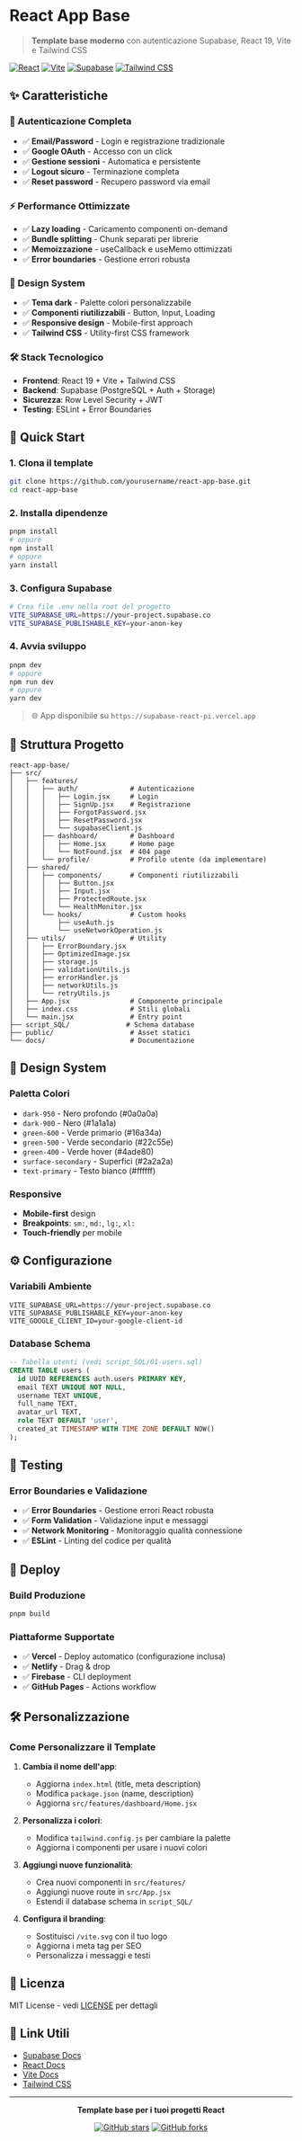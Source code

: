 # React App Base

> **Template base moderno** con autenticazione Supabase, React 19, Vite e Tailwind CSS

[![React](https://img.shields.io/badge/React-19.1.1-blue.svg)](https://react.dev)
[![Vite](https://img.shields.io/badge/Vite-7.1.3-purple.svg)](https://vitejs.dev)
[![Supabase](https://img.shields.io/badge/Supabase-2.56.0-green.svg)](https://supabase.com)
[![Tailwind CSS](https://img.shields.io/badge/Tailwind-3.4.17-38B2AC.svg)](https://tailwindcss.com)

## ✨ Caratteristiche

### 🔐 Autenticazione Completa
- ✅ **Email/Password** - Login e registrazione tradizionale
- ✅ **Google OAuth** - Accesso con un click
- ✅ **Gestione sessioni** - Automatica e persistente
- ✅ **Logout sicuro** - Terminazione completa
- ✅ **Reset password** - Recupero password via email

### ⚡ Performance Ottimizzate
- ✅ **Lazy loading** - Caricamento componenti on-demand
- ✅ **Bundle splitting** - Chunk separati per librerie
- ✅ **Memoizzazione** - useCallback e useMemo ottimizzati
- ✅ **Error boundaries** - Gestione errori robusta

### 🎨 Design System
- ✅ **Tema dark** - Palette colori personalizzabile
- ✅ **Componenti riutilizzabili** - Button, Input, Loading
- ✅ **Responsive design** - Mobile-first approach
- ✅ **Tailwind CSS** - Utility-first CSS framework

### 🛠️ Stack Tecnologico
- **Frontend**: React 19 + Vite + Tailwind CSS
- **Backend**: Supabase (PostgreSQL + Auth + Storage)
- **Sicurezza**: Row Level Security + JWT
- **Testing**: ESLint + Error Boundaries

## 🚀 Quick Start

### 1. **Clona il template**
```bash
git clone https://github.com/yourusername/react-app-base.git
cd react-app-base
```

### 2. **Installa dipendenze**
```bash
pnpm install
# oppure
npm install
# oppure
yarn install
```

### 3. **Configura Supabase**
```bash
# Crea file .env nella root del progetto
VITE_SUPABASE_URL=https://your-project.supabase.co
VITE_SUPABASE_PUBLISHABLE_KEY=your-anon-key
```

### 4. **Avvia sviluppo**
```bash
pnpm dev
# oppure
npm run dev
# oppure
yarn dev
```

> 🌐 App disponibile su `https://supabase-react-pi.vercel.app`

## 📁 Struttura Progetto

```
react-app-base/
├── src/
│   ├── features/
│   │   ├── auth/             # Autenticazione
│   │   │   ├── Login.jsx     # Login
│   │   │   ├── SignUp.jsx    # Registrazione
│   │   │   ├── ForgotPassword.jsx
│   │   │   ├── ResetPassword.jsx
│   │   │   └── supabaseClient.js
│   │   ├── dashboard/        # Dashboard
│   │   │   ├── Home.jsx      # Home page
│   │   │   └── NotFound.jsx  # 404 page
│   │   └── profile/          # Profilo utente (da implementare)
│   ├── shared/
│   │   ├── components/       # Componenti riutilizzabili
│   │   │   ├── Button.jsx
│   │   │   ├── Input.jsx
│   │   │   ├── ProtectedRoute.jsx
│   │   │   └── HealthMonitor.jsx
│   │   └── hooks/            # Custom hooks
│   │       ├── useAuth.js
│   │       └── useNetworkOperation.js
│   ├── utils/                # Utility
│   │   ├── ErrorBoundary.jsx
│   │   ├── OptimizedImage.jsx
│   │   ├── storage.js
│   │   ├── validationUtils.js
│   │   ├── errorHandler.js
│   │   ├── networkUtils.js
│   │   └── retryUtils.js
│   ├── App.jsx               # Componente principale
│   ├── index.css             # Stili globali
│   └── main.jsx              # Entry point
├── script_SQL/              # Schema database
├── public/                   # Asset statici
└── docs/                     # Documentazione
```

## 🎨 Design System

### **Paletta Colori**
- `dark-950` - Nero profondo (#0a0a0a)
- `dark-900` - Nero (#1a1a1a)
- `green-600` - Verde primario (#16a34a)
- `green-500` - Verde secondario (#22c55e)
- `green-400` - Verde hover (#4ade80)
- `surface-secondary` - Superfici (#2a2a2a)
- `text-primary` - Testo bianco (#ffffff)

### **Responsive**
- **Mobile-first** design
- **Breakpoints**: `sm:`, `md:`, `lg:`, `xl:`
- **Touch-friendly** per mobile

## ⚙️ Configurazione

### **Variabili Ambiente**
```env
VITE_SUPABASE_URL=https://your-project.supabase.co
VITE_SUPABASE_PUBLISHABLE_KEY=your-anon-key
VITE_GOOGLE_CLIENT_ID=your-google-client-id
```

### **Database Schema**
```sql
-- Tabella utenti (vedi script_SQL/01-users.sql)
CREATE TABLE users (
  id UUID REFERENCES auth.users PRIMARY KEY,
  email TEXT UNIQUE NOT NULL,
  username TEXT UNIQUE,
  full_name TEXT,
  avatar_url TEXT,
  role TEXT DEFAULT 'user',
  created_at TIMESTAMP WITH TIME ZONE DEFAULT NOW()
);
```

## 🧪 Testing

### **Error Boundaries e Validazione**
- ✅ **Error Boundaries** - Gestione errori React robusta
- ✅ **Form Validation** - Validazione input e messaggi
- ✅ **Network Monitoring** - Monitoraggio qualità connessione
- ✅ **ESLint** - Linting del codice per qualità

## 🚀 Deploy

### **Build Produzione**
```bash
pnpm build
```

### **Piattaforme Supportate**
- ✅ **Vercel** - Deploy automatico (configurazione inclusa)
- ✅ **Netlify** - Drag & drop
- ✅ **Firebase** - CLI deployment
- ✅ **GitHub Pages** - Actions workflow

## 🛠️ Personalizzazione

### **Come Personalizzare il Template**

1. **Cambia il nome dell'app**:
   - Aggiorna `index.html` (title, meta description)
   - Modifica `package.json` (name, description)
   - Aggiorna `src/features/dashboard/Home.jsx`

2. **Personalizza i colori**:
   - Modifica `tailwind.config.js` per cambiare la palette
   - Aggiorna i componenti per usare i nuovi colori

3. **Aggiungi nuove funzionalità**:
   - Crea nuovi componenti in `src/features/`
   - Aggiungi nuove route in `src/App.jsx`
   - Estendi il database schema in `script_SQL/`

4. **Configura il branding**:
   - Sostituisci `/vite.svg` con il tuo logo
   - Aggiorna i meta tag per SEO
   - Personalizza i messaggi e testi

## 📄 Licenza

MIT License - vedi [LICENSE](LICENSE) per dettagli

## 🔗 Link Utili

- [Supabase Docs](https://supabase.com/docs)
- [React Docs](https://react.dev)
- [Vite Docs](https://vitejs.dev)
- [Tailwind CSS](https://tailwindcss.com)

---

<div align="center">

**Template base per i tuoi progetti React**

[![GitHub stars](https://img.shields.io/github/stars/yourusername/react-app-base?style=social)](https://github.com/yourusername/react-app-base)
[![GitHub forks](https://img.shields.io/github/forks/yourusername/react-app-base?style=social)](https://github.com/yourusername/react-app-base)

</div>
